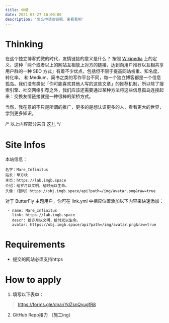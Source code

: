 ```yaml
---
title: 申请
date: 2021-07-27 16:00:00
description: '怎么申请友链呢，来看看吧'
---
```


<meting-js
	server="netease"
	type="song"
	id="1347437958"
   fixed="true"></meting-js>

# Thinking
在这个独立博客式微的时代，友情链接的意义是什么？
按照 [Wikipedia](https://zh.wikipedia.org/wiki/%E5%8F%8B%E6%83%85%E9%93%BE%E6%8E%A5) 上的定义，这种「两个或者以上的网站互相放上对方的链接，达到向用户推荐以互相共享用户群的一种 SEO 方式」有着不少优点，包括但不限于提高网站权重、知名度、转化率。
和 Medium、简书之类的写作平台不同，每一个独立博客都是一个信息孤岛。我们没有类似「你可能喜欢其他人写的这些文章」的推荐机制，所以除了搜索引擎、社交网络引荐之外，我们应该还需要通过某种方法将这些信息孤岛连接起来：交换友情链接就是一种很棒的架桥方式。

当然，我在意的不只是所谓的推广，更多的是想认识更多的人，看看更大的世界，学到更多知识。


/* 以上内容部分来自 [这儿](https://printempw.github.io/friends/) */

# Site Infos
本站信息：

```
名字：Mare_Infinitus
站长：草方块
主页：https://lab.imgb.space
介绍：给岁月以文明，给时光以生命。
头像：（暂时）https://obj.imgb.space/api?path=/img/avatar.png&raw=true
```

对于 ButterFly 主题用户，你可在 link.yml 中相应位置添加以下内容来快速添加：
```
 - name: Mare_Infinitus
   link: https://lab.imgb.space
   descr: 给岁月以文明，给时光以生命。
   avatar: https://obj.imgb.space/api?path=/img/avatar.png&raw=true
```

# Requirements
- 提交的网站必须支持https
# How to apply
1. 填写以下表单：
> https://forms.gle/dnairYdZsnQyugfR8
2. GitHub Repo接力 （施工ing）
